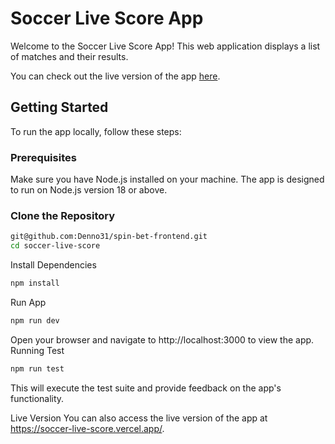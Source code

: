 # Soccer Live Score App

Welcome to the Soccer Live Score App! This web application displays a list of matches and their results.

You can check out the live version of the app [here](https://soccer-live-score.vercel.app/).

## Getting Started

To run the app locally, follow these steps:

### Prerequisites

Make sure you have Node.js installed on your machine. The app is designed to run on Node.js version 18 or above.

### Clone the Repository

```bash
git@github.com:Denno31/spin-bet-frontend.git
cd soccer-live-score
```
Install Dependencies
```bash
npm install
```
Run App
```bash
npm run dev
```
Open your browser and navigate to http://localhost:3000 to view the app.
Running Test
```bash
npm run test
```
This will execute the test suite and provide feedback on the app's functionality.

Live Version
You can also access the live version of the app at https://soccer-live-score.vercel.app/.
